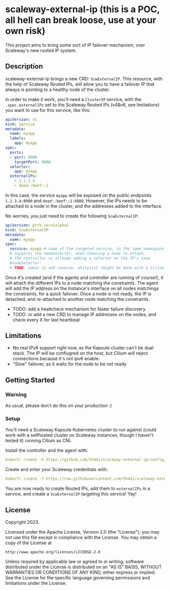 # scaleway-external-ip (this is a POC, all hell can break loose, use at your own risk)

This project aims to bring some sort of IP failover mechanism, over Scaleway's new routed IP system.

## Description

scaleway-external-ip brings a new CRD: `ScwExternalIP`. This resource, with the help of Scaleway Routed IPs, will allow you to have a failover IP that always is pointing to a healthy node of the cluster.

In order to make it work, you'll need a `ClusterIP` service, with the `.spec.externalIPs` set to the Scaleway Routed IPs (v4&v6, see limitations) you want to use for this service, like this:

```yaml
apiVersion: v1
kind: Service
metadata:
  name: myapp
  labels:
    app: myapp
spec:
  ports:
  - port: 8080
    targetPort: 8080
  selector:
    app: myapp
  externalIPs:
    - 1.2.3.4
    - dead::beef::1
```

In this case, the service `myapp` will be exposed on the public endpoints `1.2.3.4:8080` and `dead::beef::1:8080`.
However, the IPs needs to be attached to a node in the cluster, and the addresses added to the interface.

No worries, you just need to create the following `ScwExternalIP`:

```yaml
apiVersion: ptrk.io/v1alpha1
kind: ScwExternalIP
metadata:
  name: myapp
spec:
  service: myapp # name of the targeted service, in the same namespace
  # supports the nodeSelector, when choosing a node to attach.
  # the controller is already adding a selector on the IP's zone
  #nodeSelector:
  # TODO: ideas to add reverse, whitelist (might be done with a Cilium network policy though), ...
```

Once it's created (and if the agents and controller are running of course!), it will attach the different IPs to a node matching the constraints.
The agent will add the IP address on the Instance's interface on all nodes matchings the constraints, for a quick failover.
Once a node is not ready, the IP is detached, and re-attached to another node matching the constraints.

- TODO: add a healtcheck mechanism for faster failure discovery
- TODO: or add a new CRD to manage IP addresses on the nodes, and check every X for last heartbeat

## Limitations

- No real IPv6 support right now, as the Kapsule cluster can't be dual stack. The IP will be confiugred on the host, but Cilium will reject connections because it's not ipv6 enable.
- "Slow" failover, as it waits for the node to be not ready

## Getting Started

### Warning

As usual, please don't do this on your production :)

### Setup

You’ll need a Scaleway Kapsule Kubernetes cluster to run against (could work with a selfhosted cluster on Scaleway instances, though I haven't tested it) running Cilium as CNI.

Install the controller and the agent with:
```yaml
kubectl create -k https://github.com/Sh4d1/scaleway-external-ip/config/default
```

Create and enter your Scaleway credentials with:
```yaml
kubectl create -f https://raw.githubusercontent.com/Sh4d1/scaleway-external-ip/main/secret.yaml --edit --namespace scaleway-external-ip-system
```

You are now ready to create Routed IPs, add them to `externalIPs` in a service, and create a `ScwExternalIP` targeting this service! Yay!

## License

Copyright 2023.

Licensed under the Apache License, Version 2.0 (the "License");
you may not use this file except in compliance with the License.
You may obtain a copy of the License at

    http://www.apache.org/licenses/LICENSE-2.0

Unless required by applicable law or agreed to in writing, software
distributed under the License is distributed on an "AS IS" BASIS,
WITHOUT WARRANTIES OR CONDITIONS OF ANY KIND, either express or implied.
See the License for the specific language governing permissions and
limitations under the License.

